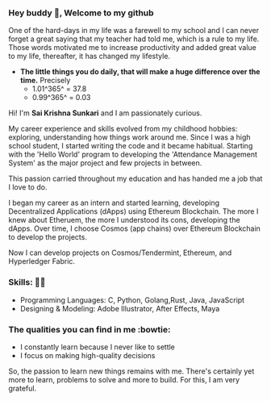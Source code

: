### Hey buddy 👋, Welcome to my github 


One of the hard-days in my life was a farewell to my school and I can never forget a great saying that my teacher had told me, which is a rule to my life. Those words motivated me to increase productivity and added great value to my life, thereafter, it has changed my lifestyle.
  
- **The little things you do daily, that will make a huge difference over the time.**
Precisely
     -   1.01^365^ = 37.8  
     -   0.99^365^ = 0.03

Hi! I'm **Sai Krishna Sunkari** and I am passionately curious.

My career experience and skills evolved from my childhood hobbies: exploring, understanding how things work around me.  Since I was a high school student, I started writing the code and it became habitual. Starting with the 'Hello World' program to developing the 'Attendance Management System' as the major project and few projects in between.

This passion carried throughout my education and has handed me a job that I love to do.

I began my career as an intern and started learning, developing Decentralized Applications (dApps) using Ethereum Blockchain. The more I knew about Etheruem, the more I understood its cons, developing the dApps. Over time, I choose Cosmos (app chains) over Ethereum Blockchain to develop the projects.

Now I can develop projects on Cosmos/Tendermint, Ethereum, and Hyperledger Fabric.

### Skills: 👨‍💻
  - Programming Languages: C, Python, Golang,Rust, Java, JavaScript
  - Designing & Modeling: Adobe Illustrator, After Effects, Maya 

### The qualities you can find in me :bowtie:
- I constantly learn because I never like to settle
- I focus on making high-quality decisions 

So, the passion to learn new things remains with me. There's certainly yet more to learn, problems to solve and more to build. For this, I am very grateful.


<!--
**saiSunkari19/saiSunkari19** is a ✨ _special_ ✨ repository because its `README.md` (this file) appears on your GitHub profile.

Here are some ideas to get you started:

- 🔭 I’m currently working on ...
- 🌱 I’m currently learning ...
- 👯 I’m looking to collaborate on ...
- 🤔 I’m looking for help with ...
- 💬 Ask me about ...
- 📫 How to reach me: ...
- 😄 Pronouns: ...
- ⚡ Fun fact: ...
-->
